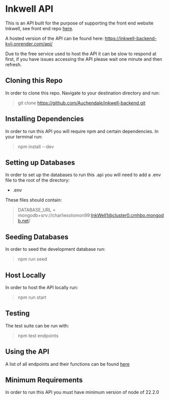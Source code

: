 # Inkwell API

This is an API built for the purpose of supporting the front end website Inkwell, see front end repo [here](https://github.com/Auchendale/inkwell-frontend).

A hosted version of the API can be found here: https://inkwell-backend-kvij.onrender.com/api/

Due to the free service used to host the API it can be slow to respond at first, if you have issues accessing the API please wait one minute and then refresh.

## Cloning this Repo

In order to clone this repo. Navigate to your destination directory and run:

> git clone https://github.com/Auchendale/inkwell-backend.git

## Installing Dependencies

In order to run this API you will require npm and certain dependencies. In your terminal run: 

> npm install --dev

## Setting up Databases
In order to set up the databases to run this .api you will need to add a .env file to the root of the directory: 
* .env

These files should contain:
>DATABASE_URL = mongodb+srv://charliesolomon99:InkWell1@cluster0.cmhbo.mongodb.net/

## Seeding Databases

In order to seed the development database run:

 > npm run seed

 ## Host Locally

 In order to host the API locally run:

 > npm run start

 ## Testing

 The test suite can be run with:

 > npm test endpoints 

## Using the API
A list of all endpoints and their functions can be found [here](https://inkwell-backend-kvij.onrender.com/api/)

## Minimum Requirements

In order to run this API you must have minimum version of node of 22.2.0 